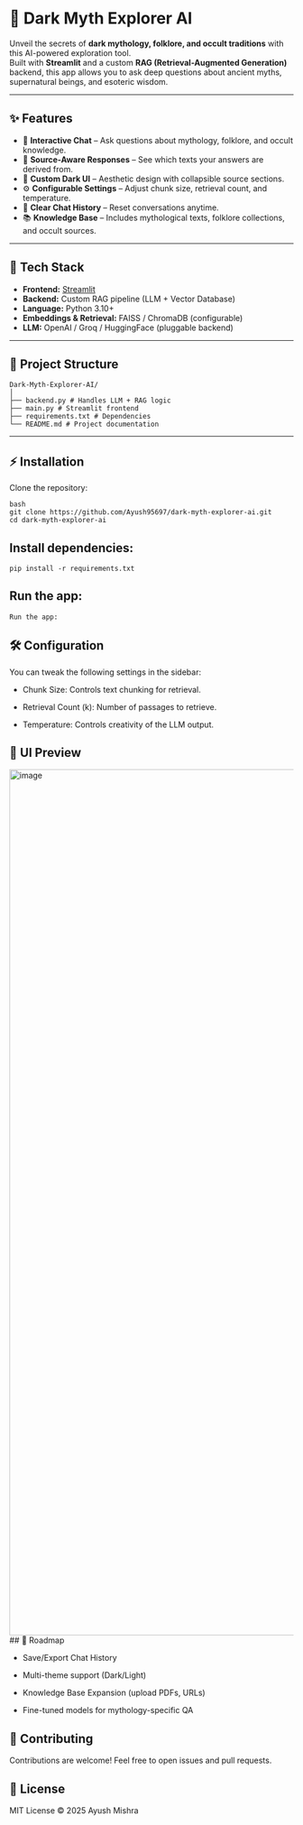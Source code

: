 # 🧙 Dark Myth Explorer AI

Unveil the secrets of **dark mythology, folklore, and occult traditions** with this AI-powered exploration tool.  
Built with **Streamlit** and a custom **RAG (Retrieval-Augmented Generation)** backend, this app allows you to ask deep questions about ancient myths, supernatural beings, and esoteric wisdom.

---

## ✨ Features

- 💬 **Interactive Chat** – Ask questions about mythology, folklore, and occult knowledge.  
- 📖 **Source-Aware Responses** – See which texts your answers are derived from.  
- 🎨 **Custom Dark UI** – Aesthetic design with collapsible source sections.  
- ⚙️ **Configurable Settings** – Adjust chunk size, retrieval count, and temperature.  
- 🧹 **Clear Chat History** – Reset conversations anytime.  
- 📚 **Knowledge Base** – Includes mythological texts, folklore collections, and occult sources.  

---

## 🚀 Tech Stack

- **Frontend:** [Streamlit](https://streamlit.io/)  
- **Backend:** Custom RAG pipeline (LLM + Vector Database)  
- **Language:** Python 3.10+  
- **Embeddings & Retrieval:** FAISS / ChromaDB (configurable)  
- **LLM:** OpenAI / Groq / HuggingFace (pluggable backend)  

---

## 📂 Project Structure

```
Dark-Myth-Explorer-AI/
│
├── backend.py # Handles LLM + RAG logic
├── main.py # Streamlit frontend
├── requirements.txt # Dependencies
└── README.md # Project documentation
```

---

## ⚡ Installation

Clone the repository:

```
bash
git clone https://github.com/Ayush95697/dark-myth-explorer-ai.git
cd dark-myth-explorer-ai
```
## Install dependencies:
```
pip install -r requirements.txt

```
## Run the app:
```
Run the app:
```
## 🛠️ Configuration

You can tweak the following settings in the sidebar:

* Chunk Size: Controls text chunking for retrieval.

* Retrieval Count (k): Number of passages to retrieve.

* Temperature: Controls creativity of the LLM output.

## 🎨 UI Preview

<img width="2472" height="1536" alt="image" src="https://github.com/user-attachments/assets/d7e2bce6-b09d-435b-b09e-9c0b0c443155" />
## 📜 Roadmap

* Save/Export Chat History

* Multi-theme support (Dark/Light)

* Knowledge Base Expansion (upload PDFs, URLs)

* Fine-tuned models for mythology-specific QA

## 🤝 Contributing

Contributions are welcome! Feel free to open issues and pull requests.

## 📜 License

MIT License © 2025 Ayush Mishra
